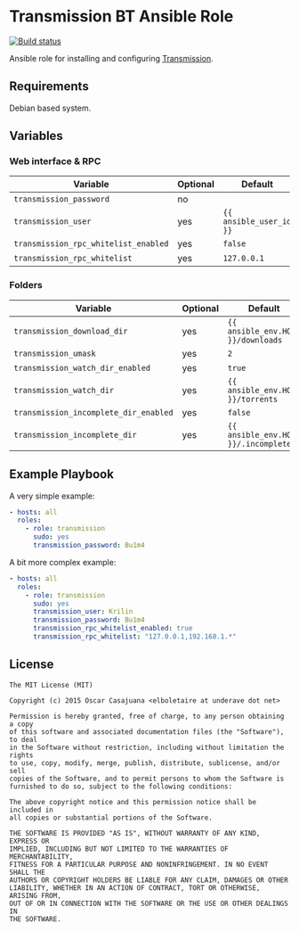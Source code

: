 Transmission BT Ansible Role
============================

[![Build status](https://img.shields.io/travis/elboletaire/ansible-transmission.svg?style=flat-square)](https://travis-ci.org/elboletaire/ansible-transmission)

Ansible role for installing and configuring [Transmission](http://www.transmissionbt.com/).

Requirements
------------

Debian based system.

Variables
---------

### Web interface & RPC

| Variable                             | Optional | Default                 |
| ------------------------------------ | -------- | ----------------------- |
| `transmission_password`              | no       |                         |
| `transmission_user`                  | yes      | `{{ ansible_user_id }}` |
| `transmission_rpc_whitelist_enabled` | yes      | `false`                 |
| `transmission_rpc_whitelist`         | yes      | `127.0.0.1`             |

### Folders

| Variable                              | Optional | Default                              |
| ------------------------------------- | -------- | ------------------------------------ |
| `transmission_download_dir`           | yes      | `{{ ansible_env.HOME }}/downloads`   |
| `transmission_umask`                  | yes      | `2`                                  |
| `transmission_watch_dir_enabled`      | yes      | `true`                               |
| `transmission_watch_dir`              | yes      | `{{ ansible_env.HOME }}/torrents`    |
| `transmission_incomplete_dir_enabled` | yes      | `false`                              |
| `transmission_incomplete_dir`         | yes      | `{{ ansible_env.HOME }}/.incomplete` |

Example Playbook
----------------

A very simple example:

```yaml
- hosts: all
  roles:
    - role: transmission
      sudo: yes
      transmission_password: Bu1m4
```

A bit more complex example:

```yaml
- hosts: all
  roles:
    - role: transmission
      sudo: yes
      transmission_user: Krilin
      transmission_password: Bu1m4
      transmission_rpc_whitelist_enabled: true
      transmission_rpc_whitelist: "127.0.0.1,192.168.1.*"
```

License
-------

    The MIT License (MIT)

    Copyright (c) 2015 Oscar Casajuana <elboletaire at underave dot net>

    Permission is hereby granted, free of charge, to any person obtaining a copy
    of this software and associated documentation files (the "Software"), to deal
    in the Software without restriction, including without limitation the rights
    to use, copy, modify, merge, publish, distribute, sublicense, and/or sell
    copies of the Software, and to permit persons to whom the Software is
    furnished to do so, subject to the following conditions:

    The above copyright notice and this permission notice shall be included in
    all copies or substantial portions of the Software.

    THE SOFTWARE IS PROVIDED "AS IS", WITHOUT WARRANTY OF ANY KIND, EXPRESS OR
    IMPLIED, INCLUDING BUT NOT LIMITED TO THE WARRANTIES OF MERCHANTABILITY,
    FITNESS FOR A PARTICULAR PURPOSE AND NONINFRINGEMENT. IN NO EVENT SHALL THE
    AUTHORS OR COPYRIGHT HOLDERS BE LIABLE FOR ANY CLAIM, DAMAGES OR OTHER
    LIABILITY, WHETHER IN AN ACTION OF CONTRACT, TORT OR OTHERWISE, ARISING FROM,
    OUT OF OR IN CONNECTION WITH THE SOFTWARE OR THE USE OR OTHER DEALINGS IN
    THE SOFTWARE.
